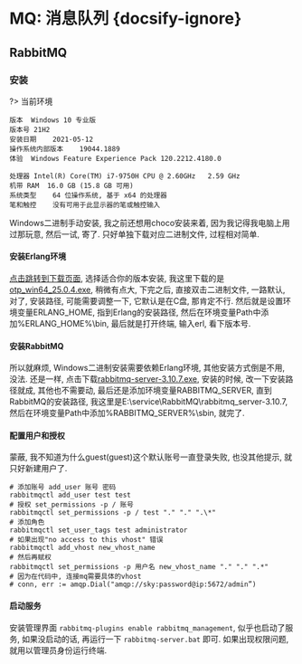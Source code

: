 # MQ: 消息队列 {docsify-ignore}

## RabbitMQ

### 安装
?> 当前环境
```
版本	Windows 10 专业版
版本号	21H2
安装日期	‎2021-‎05-‎12
操作系统内部版本	19044.1889
体验	Windows Feature Experience Pack 120.2212.4180.0

处理器	Intel(R) Core(TM) i7-9750H CPU @ 2.60GHz   2.59 GHz
机带 RAM	16.0 GB (15.8 GB 可用)
系统类型	64 位操作系统, 基于 x64 的处理器
笔和触控	没有可用于此显示器的笔或触控输入
```

Windows二进制手动安装, 我之前还想用choco安装来着, 因为我记得我电脑上用过那玩意, 然后一试, 寄了. 只好单独下载对应二进制文件, 过程相对简单.

#### 安装Erlang环境
[点击跳转到下载页面](https://www.erlang.org/downloads), 选择适合你的版本安装, 我这里下载的是[otp_win64_25.0.4.exe](https://github.com/erlang/otp/releases/download/OTP-25.0.4/otp_win64_25.0.4.exe),
稍微有点大, 下完之后, 直接双击二进制文件, 一路默认, 对了, 安装路径, 可能需要调整一下, 它默认是在C盘, 那肯定不行.
然后就是设置环境变量ERLANG_HOME, 指到Erlang的安装路径, 然后在环境变量Path中添加%ERLANG_HOME%\bin, 最后就是打开终端, 输入erl, 看下版本号.

#### 安装RabbitMQ
所以就麻烦, Windows二进制安装需要依赖Erlang环境, 其他安装方式倒是不用, 没法. 还是一样, 点击下载[rabbitmq-server-3.10.7.exe](https://download.fastgit.org/rabbitmq/rabbitmq-server/releases/download/v3.10.7/rabbitmq-server-3.10.7.exe),
安装的时候, 改一下安装路径就成, 其他也不需要动, 最后还是添加环境变量RABBITMQ_SERVER, 直到RabbitMQ的安装路径, 我这里是E:\service\RabbitMQ\rabbitmq_server-3.10.7, 然后在环境变量Path中添加%RABBITMQ_SERVER%\sbin, 就完了.

#### 配置用户和授权
蒙蔽, 我不知道为什么guest(guest)这个默认账号一直登录失败, 也没其他提示, 就只好新建用户了.
```shell
# 添加账号 add_user 账号 密码
rabbitmqctl add_user test test
# 授权 set_permissions -p / 账号
rabbitmqctl set_permissions -p / test "." "." ".\*"
# 添加角色
rabbitmqctl set_user_tags test administrator
# 如果出现"no access to this vhost" 错误
rabbitmqctl add_vhost new_vhost_name
# 然后再赋权
rabbitmqctl set_permissions -p 用户名 new_vhost_name "." "." ".*"
# 因为在代码中, 连接mq需要具体的vhost
# conn, err := amqp.Dial("amqp://sky:password@ip:5672/admin”)
```

#### 启动服务
安装管理界面 `rabbitmq-plugins enable rabbitmq_management`, 似乎也启动了服务, 如果没启动的话, 再运行一下 `rabbitmq-server.bat` 即可. 如果出现权限问题, 就用以管理员身份运行终端.


